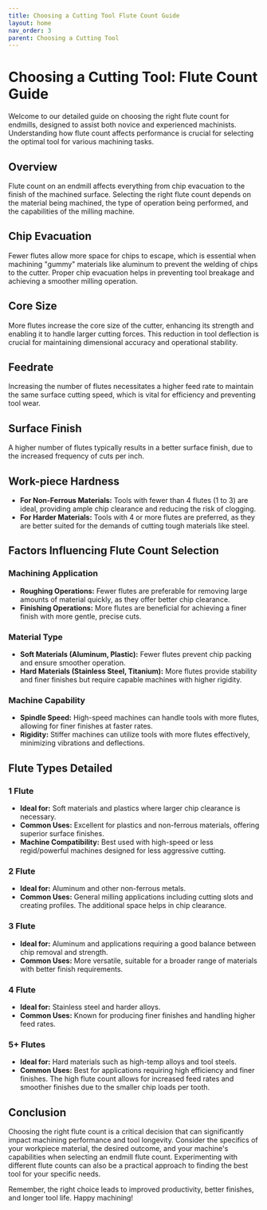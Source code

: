```yaml
---
title: Choosing a Cutting Tool Flute Count Guide
layout: home
nav_order: 3
parent: Choosing a Cutting Tool
---
```


# Choosing a Cutting Tool: Flute Count Guide

Welcome to our detailed guide on choosing the right flute count for endmills, designed to assist both novice and experienced machinists. Understanding how flute count affects performance is crucial for selecting the optimal tool for various machining tasks.

## Overview

Flute count on an endmill affects everything from chip evacuation to the finish of the machined surface. Selecting the right flute count depends on the material being machined, the type of operation being performed, and the capabilities of the milling machine.

## Chip Evacuation

Fewer flutes allow more space for chips to escape, which is essential when machining "gummy" materials like aluminum to prevent the welding of chips to the cutter. Proper chip evacuation helps in preventing tool breakage and achieving a smoother milling operation.

## Core Size

More flutes increase the core size of the cutter, enhancing its strength and enabling it to handle larger cutting forces. This reduction in tool deflection is crucial for maintaining dimensional accuracy and operational stability.

## Feedrate

Increasing the number of flutes necessitates a higher feed rate to maintain the same surface cutting speed, which is vital for efficiency and preventing tool wear.

## Surface Finish

A higher number of flutes typically results in a better surface finish, due to the increased frequency of cuts per inch.

## Work-piece Hardness

- **For Non-Ferrous Materials:** Tools with fewer than 4 flutes (1 to 3) are ideal, providing ample chip clearance and reducing the risk of clogging.
- **For Harder Materials:** Tools with 4 or more flutes are preferred, as they are better suited for the demands of cutting tough materials like steel.

## Factors Influencing Flute Count Selection

### Machining Application

- **Roughing Operations:** Fewer flutes are preferable for removing large amounts of material quickly, as they offer better chip clearance.
- **Finishing Operations:** More flutes are beneficial for achieving a finer finish with more gentle, precise cuts.

### Material Type

- **Soft Materials (Aluminum, Plastic):** Fewer flutes prevent chip packing and ensure smoother operation.
- **Hard Materials (Stainless Steel, Titanium):** More flutes provide stability and finer finishes but require capable machines with higher rigidity.

### Machine Capability

- **Spindle Speed:** High-speed machines can handle tools with more flutes, allowing for finer finishes at faster rates.
- **Rigidity:** Stiffer machines can utilize tools with more flutes effectively, minimizing vibrations and deflections.

## Flute Types Detailed

### 1 Flute

- **Ideal for:** Soft materials and plastics where larger chip clearance is necessary.
- **Common Uses:** Excellent for plastics and non-ferrous materials, offering superior surface finishes.
- **Machine Compatibility:** Best used with high-speed or less regid/powerful machines designed for less aggressive cutting.

### 2 Flute

- **Ideal for:** Aluminum and other non-ferrous metals.
- **Common Uses:** General milling applications including cutting slots and creating profiles. The additional space helps in chip clearance.

### 3 Flute

- **Ideal for:** Aluminum and applications requiring a good balance between chip removal and strength.
- **Common Uses:** More versatile, suitable for a broader range of materials with better finish requirements.

### 4 Flute

- **Ideal for:** Stainless steel and harder alloys.
- **Common Uses:** Known for producing finer finishes and handling higher feed rates.

### 5+ Flutes

- **Ideal for:** Hard materials such as high-temp alloys and tool steels.
- **Common Uses:** Best for applications requiring high efficiency and finer finishes. The high flute count allows for increased feed rates and smoother finishes due to the smaller chip loads per tooth.

## Conclusion

Choosing the right flute count is a critical decision that can significantly impact machining performance and tool longevity. Consider the specifics of your workpiece material, the desired outcome, and your machine's capabilities when selecting an endmill flute count. Experimenting with different flute counts can also be a practical approach to finding the best tool for your specific needs.

Remember, the right choice leads to improved productivity, better finishes, and longer tool life. Happy machining!
